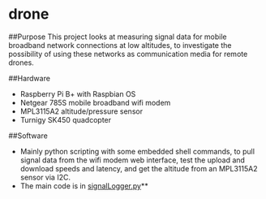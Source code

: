 # drone

##Purpose
This project looks at measuring signal data for mobile broadband network connections at low altitudes, to investigate the possibility of using these networks as communication media for remote drones.   

##Hardware
 - Raspberry Pi B+ with Raspbian OS
 - Netgear 785S mobile broadband wifi modem
 - MPL3115A2 altitude/pressure sensor
 - Turnigy SK450 quadcopter
 
 ##Software
 - Mainly python scripting with some embedded shell commands, to pull signal data from the wifi modem web interface, test the upload and download speeds and latency, and get the altitude from an MPL3115A2 sensor via I2C. 
 - The main code is in [signalLogger.py](https://github.com/adam0antium/drone/blob/master/signalLogger.py)**
